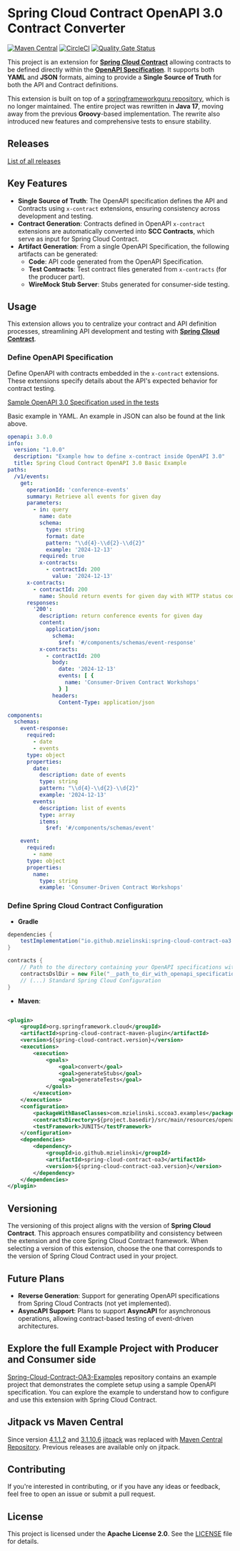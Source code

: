 # Spring Cloud Contract OpenAPI 3.0 Contract Converter

[![Maven Central](https://img.shields.io/maven-central/v/io.github.mzielinski/spring-cloud-contract-oa3.svg)](https://search.maven.org/artifact/io.github.mzielinski/spring-cloud-contract-oa3)
[![CircleCI](https://circleci.com/gh/mzielinski/spring-cloud-contract-oa3.svg?style=svg)](https://circleci.com/gh/mzielinski/spring-cloud-contract-oa3)
[![Quality Gate Status](https://sonarcloud.io/api/project_badges/measure?project=mzielinski_spring-cloud-contract-oa3&metric=alert_status)](https://sonarcloud.io/summary/new_code?id=mzielinski_spring-cloud-contract-oa3)

This project is an extension for [**Spring Cloud Contract**](https://spring.io/projects/spring-cloud-contract) allowing
contracts to be defined directly within the [**OpenAPI Specification**](https://swagger.io/specification/). It supports
both **YAML** and **JSON** formats, aiming to provide a **Single Source of Truth** for both the API and Contract
definitions.

This extension is built on top of
a [springframeworkguru repository](https://github.com/springframeworkguru/spring-cloud-contract-oa3 ), which is no
longer
maintained. The entire project was rewritten in **Java 17**, moving away from the previous **Groovy**-based
implementation. The rewrite also introduced new features and comprehensive tests to ensure stability.

## Releases

[List of all releases](https://github.com/mzielinski/spring-cloud-contract-oa3/releases)

## Key Features

- **Single Source of Truth**: The OpenAPI specification defines the API and Contracts using `x-contract` extensions,
  ensuring consistency across development and testing.
- **Contract Generation**: Contracts defined in OpenAPI `x-contract` extensions are automatically converted into **SCC
  Contracts**, which serve as input for Spring Cloud Contract.
- **Artifact Generation**: From a single OpenAPI Specification, the following artifacts can be generated:
    - **Code**: API code generated from the OpenAPI Specification.
    - **Test Contracts**: Test contract files generated from `x-contracts` (for the producer part).
    - **WireMock Stub Server**: Stubs generated for consumer-side testing.

## Usage

This extension allows you to centralize your contract and API definition processes, streamlining API development and
testing with [**Spring Cloud Contract**](https://spring.io/projects/spring-cloud-contract).

### Define OpenAPI Specification

Define OpenAPI with contracts embedded in the `x-contract` extensions. These extensions specify details about the API's
expected behavior for contract testing.

[Sample OpenAPI 3.0 Specification used in the tests](https://github.com/mzielinski/spring-cloud-contract-oa3/tree/master/src/test/resources/openapi)

Basic example in YAML. An example in JSON can also be found at the link above.

```yaml
openapi: 3.0.0
info:
  version: "1.0.0"
  description: "Example how to define x-contract inside OpenAPI 3.0"
  title: Spring Cloud Contract OpenAPI 3.0 Basic Example
paths:
  /v1/events:
    get:
      operationId: 'conference-events'
      summary: Retrieve all events for given day
      parameters:
        - in: query
          name: date
          schema:
            type: string
            format: date
            pattern: "\\d{4}-\\d{2}-\\d{2}"
            example: '2024-12-13'
          required: true
          x-contracts:
            - contractId: 200
              value: '2024-12-13'
      x-contracts:
        - contractId: 200
          name: Should return events for given day with HTTP status code 200
      responses:
        '200':
          description: return conference events for given day
          content:
            application/json:
              schema:
                $ref: '#/components/schemas/event-response'
          x-contracts:
            - contractId: 200
              body:
                date: '2024-12-13'
                events: [ {
                  name: 'Consumer-Driven Contract Workshops'
                } ]
              headers:
                Content-Type: application/json

components:
  schemas:
    event-response:
      required:
        - date
        - events
      type: object
      properties:
        date:
          description: date of events
          type: string
          pattern: "\\d{4}-\\d{2}-\\d{2}"
          example: '2024-12-13'
        events:
          description: list of events
          type: array
          items:
            $ref: '#/components/schemas/event'

    event:
      required:
        - name
      type: object
      properties:
        name:
          type: string
          example: 'Consumer-Driven Contract Workshops'
```

### Define Spring Cloud Contract Configuration

- **Gradle**

```groovy
dependencies {
    testImplementation("io.github.mzielinski:spring-cloud-contract-oa3:$springCloudContractOa3Version")
}

contracts {
    // Path to the directory containing your OpenAPI specifications with x-contract extensions
    contractsDslDir = new File("__path_to_dir_with_openapi_specifications__")
    // (...) Standard Spring Cloud Configuration
}
``` 

- **Maven**:

```xml

<plugin>
    <groupId>org.springframework.cloud</groupId>
    <artifactId>spring-cloud-contract-maven-plugin</artifactId>
    <version>${spring-cloud-contract.version}</version>
    <executions>
        <execution>
            <goals>
                <goal>convert</goal>
                <goal>generateStubs</goal>
                <goal>generateTests</goal>
            </goals>
        </execution>
    </executions>
    <configuration>
        <packageWithBaseClasses>com.mzielinski.sccoa3.examples</packageWithBaseClasses>
        <contractsDirectory>${project.basedir}/src/main/resources/openapi</contractsDirectory>
        <testFramework>JUNIT5</testFramework>
    </configuration>
    <dependencies>
        <dependency>
            <groupId>io.github.mzielinski</groupId>
            <artifactId>spring-cloud-contract-oa3</artifactId>
            <version>${spring-cloud-contract-oa3.version}</version>
        </dependency>
    </dependencies>
</plugin>
```

## Versioning

The versioning of this project aligns with the version of **Spring Cloud Contract**. This approach ensures compatibility
and consistency between the extension and the core Spring Cloud Contract framework. When selecting a version of this
extension, choose the one that corresponds to the version of Spring Cloud Contract used in your project.

## Future Plans

- **Reverse Generation**: Support for generating OpenAPI specifications from Spring Cloud Contracts (not yet
  implemented).
- **AsyncAPI Support**: Plans to support **AsyncAPI** for asynchronous operations, allowing contract-based testing of
  event-driven architectures.

## Explore the full Example Project with Producer and Consumer side

[Spring-Cloud-Contract-OA3-Examples](https://github.com/mzielinski/spring-cloud-contract-oa3-examples) repository
contains an example project that demonstrates the complete setup using a sample OpenAPI specification.
You can explore the example to understand how to configure and use this extension with Spring Cloud Contract.

## Jitpack vs Maven Central

Since version [4.1.1.2](https://github.com/mzielinski/spring-cloud-contract-oa3/releases/tag/v4.1.4.1)
and [3.1.10.6](https://github.com/mzielinski/spring-cloud-contract-oa3/releases/tag/v3.1.10.5) [jitpack](https://jitpack.io/#mzielinski/spring-cloud-contract-oa3)
was replaced with
[Maven Central Repository](https://central.sonatype.com/artifact/io.github.mzielinski/spring-cloud-contract-oa3).
Previous releases are available only on jitpack.

## Contributing

If you're interested in contributing, or if you have any ideas or feedback, feel free to open an issue or submit a pull
request.

## License

This project is licensed under the **Apache License 2.0**. See the [LICENSE](LICENSE) file for details.